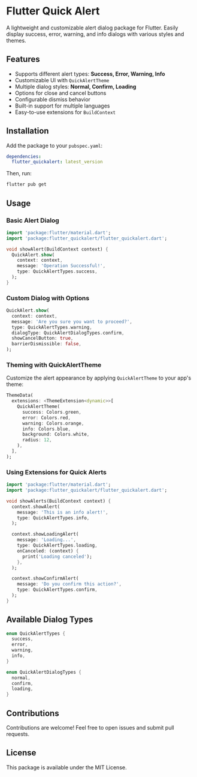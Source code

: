 # Flutter Quick Alert

A lightweight and customizable alert dialog package for Flutter. Easily display success, error, warning, and info dialogs with various styles and themes.

## Features
- Supports different alert types: **Success, Error, Warning, Info**
- Customizable UI with `QuickAlertTheme`
- Multiple dialog styles: **Normal, Confirm, Loading**
- Options for close and cancel buttons
- Configurable dismiss behavior
- Built-in support for multiple languages
- Easy-to-use extensions for `BuildContext`

## Installation

Add the package to your `pubspec.yaml`:

```yaml
dependencies:
  flutter_quickalert: latest_version
```

Then, run:

```sh
flutter pub get
```

## Usage

### Basic Alert Dialog

```dart
import 'package:flutter/material.dart';
import 'package:flutter_quickalert/flutter_quickalert.dart';

void showAlert(BuildContext context) {
  QuickAlert.show(
    context: context,
    message: 'Operation Successful!',
    type: QuickAlertTypes.success,
  );
}
```

### Custom Dialog with Options

```dart
QuickAlert.show(
  context: context,
  message: 'Are you sure you want to proceed?',
  type: QuickAlertTypes.warning,
  dialogType: QuickAlertDialogTypes.confirm,
  showCancelButton: true,
  barrierDismissible: false,
);
```

### Theming with QuickAlertTheme

Customize the alert appearance by applying `QuickAlertTheme` to your app's theme:

```dart
ThemeData(
  extensions: <ThemeExtension<dynamic>>[
    QuickAlertTheme(
      success: Colors.green,
      error: Colors.red,
      warning: Colors.orange,
      info: Colors.blue,
      background: Colors.white,
      radius: 12,
    ),
  ],
);
```

### Using Extensions for Quick Alerts

```dart
import 'package:flutter/material.dart';
import 'package:flutter_quickalert/flutter_quickalert.dart';

void showAlerts(BuildContext context) {
  context.showAlert(
    message: 'This is an info alert!',
    type: QuickAlertTypes.info,
  );

  context.showLoadingAlert(
    message: 'Loading...',
    type: QuickAlertTypes.loading,
    onCanceled: (context) {
      print('Loading canceled');
    },
  );

  context.showConfirmAlert(
    message: 'Do you confirm this action?',
    type: QuickAlertTypes.confirm,
  );
}
```

## Available Dialog Types

```dart
enum QuickAlertTypes {
  success,
  error,
  warning,
  info,
}
```

```dart
enum QuickAlertDialogTypes {
  normal,
  confirm,
  loading,
}
```

## Contributions

Contributions are welcome! Feel free to open issues and submit pull requests.

## License

This package is available under the MIT License.


